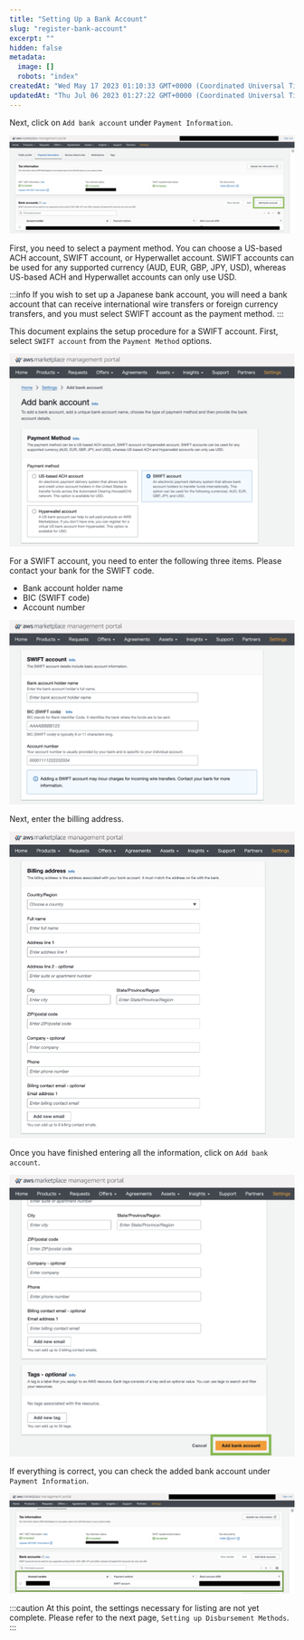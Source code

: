 ```yaml
---
title: "Setting Up a Bank Account"
slug: "register-bank-account"
excerpt: ""
hidden: false
metadata:
  image: []
  robots: "index"
createdAt: "Wed May 17 2023 01:10:33 GMT+0000 (Coordinated Universal Time)"
updatedAt: "Thu Jul 06 2023 01:27:22 GMT+0000 (Coordinated Universal Time)"
---
```

Next, click on `Add bank account` under `Payment Information`.

![new-register-bank-account-1](/img/aws-marketplace-integration/register-bank-account/new-register-bank-account-1.png)

First, you need to select a payment method. You can choose a US-based ACH account, SWIFT account, or Hyperwallet account. SWIFT accounts can be used for any supported currency (AUD, EUR, GBP, JPY, USD), whereas US-based ACH and Hyperwallet accounts can only use USD.

:::info
If you wish to set up a Japanese bank account, you will need a bank account that can receive international wire transfers or foreign currency transfers, and you must select SWIFT account as the payment method.
:::

This document explains the setup procedure for a SWIFT account. First, select `SWIFT account` from the `Payment Method` options.

![new-register-bank-account-2](/img/aws-marketplace-integration/register-bank-account/new-register-bank-account-2.png)

For a SWIFT account, you need to enter the following three items. Please contact your bank for the SWIFT code.
- Bank account holder name
- BIC (SWIFT code)
- Account number

![new-register-bank-account-3](/img/aws-marketplace-integration/register-bank-account/new-register-bank-account-3.png)

Next, enter the billing address.

![new-register-bank-account-4](/img/aws-marketplace-integration/register-bank-account/new-register-bank-account-4.png)

Once you have finished entering all the information, click on `Add bank account`.

![new-register-bank-account-5](/img/aws-marketplace-integration/register-bank-account/new-register-bank-account-5.png)

If everything is correct, you can check the added bank account under `Payment Information`.

![new-register-bank-account-6](/img/aws-marketplace-integration/register-bank-account/new-register-bank-account-6.png)

:::caution
At this point, the settings necessary for listing are not yet complete.
Please refer to the next page, `Setting up Disbursement Methods`.
:::